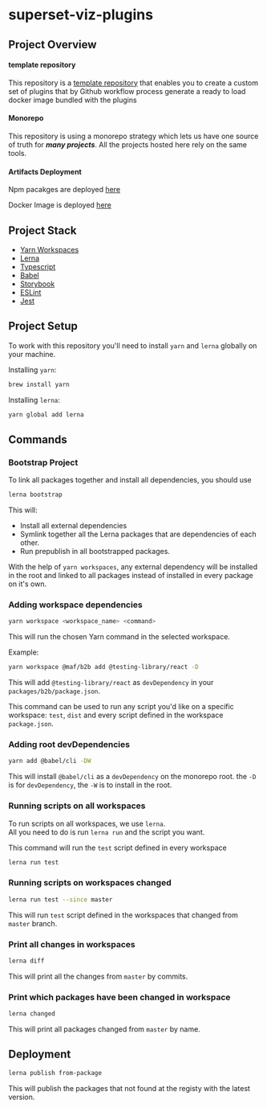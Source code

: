 # superset-viz-plugins

## Project Overview

#### template repository
This repository is a [template repository](https://docs.github.com/en/free-pro-team@latest/github/creating-cloning-and-archiving-repositories/creating-a-repository-from-a-template) that enables you to create a custom set of plugins that by Github workflow process generate a ready to load docker image bundled with the plugins

#### Monorepo
This repository is using a monorepo strategy which lets us have one source of truth for ***many projects***. All the projects hosted here rely on the same tools.


#### Artifacts Deployment

  Npm pacakges are deployed [here](https://www.npmjs.com/search?q=%40superset-viz-plugins)

  Docker Image is deployed [here](https://hub.docker.com/r/nielsenoss/apache-superset)

## Project Stack

- [Yarn Workspaces](https://classic.yarnpkg.com/en/docs/workspaces/)
- [Lerna](https://github.com/lerna/lerna)
- [Typescript](https://www.typescriptlang.org/)
- [Babel](https://babeljs.io/)
- [Storybook](https://storybook.js.org/)
- [ESLint](https://eslint.org/)
- [Jest](https://jestjs.io/)

## Project Setup

To work with this repository you'll need to install `yarn` and `lerna` globally on your machine.

Installing `yarn`:

```bash
brew install yarn
```

Installing `lerna`:

```bash
yarn global add lerna
```

## Commands

### Bootstrap Project

To link all packages together and install all dependencies, you should use

```bash
lerna bootstrap
```

This will:

- Install all external dependencies
- Symlink together all the Lerna packages that are dependencies of each other.
- Run prepublish in all bootstrapped packages.

With the help of `yarn workspaces`, any external dependency will be installed in the root and linked to all packages instead of installed in every package on it's own.

### Adding workspace dependencies

```bash
yarn workspace <workspace_name> <command>
```

This will run the chosen Yarn command in the selected workspace.

Example:

```bash
yarn workspace @maf/b2b add @testing-library/react -D
```

This will add `@testing-library/react` as `devDependency` in your `packages/b2b/package.json`.

This command can be used to run any script you'd like on a specific workspace: `test`, `dist` and every script defined in the workspace `package.json`.

### Adding root devDependencies

```bash
yarn add @babel/cli -DW
```

This will install `@babel/cli` as a `devDependency` on the monorepo root. the `-D` is for `devDependency`, the `-W` is to install in the root.

### Running scripts on all workspaces

To run scripts on all workspaces, we use `lerna`.  
All you need to do is run `lerna run` and the script you want.

This command will run the `test` script defined in every workspace

```bash
lerna run test
```

### Running scripts on workspaces changed

```bash
lerna run test --since master
```

This will run `test` script defined in the workspaces that changed from `master` branch.

### Print all changes in workspaces

```bash
lerna diff
```

This will print all the changes from `master` by commits.

### Print which packages have been changed in workspace

```bash
lerna changed
```

This will print all packages changed from `master` by name.


## Deployment


```bash
lerna publish from-package
```

This will publish the packages that not found at the registy with the latest version.
